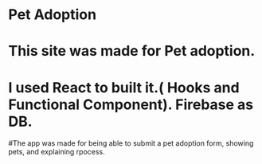 # Pet Adoption
# This site was made for Pet adoption.
# I used React to built it.( Hooks and Functional Component). Firebase as DB.
#The app was made for being able to submit a pet adoption form, showing pets, and explaining rpocess.

